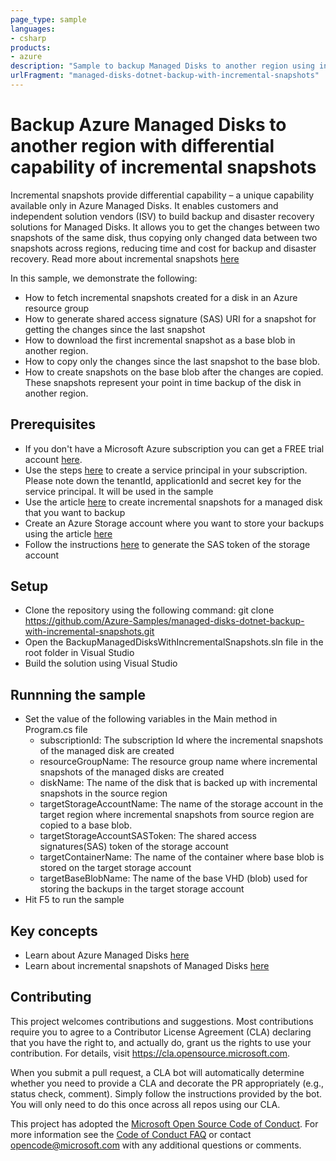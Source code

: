 ```yaml
---
page_type: sample
languages:
- csharp
products:
- azure
description: "Sample to backup Managed Disks to another region using incremental snapshots"
urlFragment: "managed-disks-dotnet-backup-with-incremental-snapshots"
---
```


# Backup Azure Managed Disks to another region with differential capability of incremental snapshots

Incremental snapshots provide differential capability – a unique capability available only in Azure Managed Disks. It enables customers and independent solution vendors (ISV) to build backup and disaster recovery solutions for Managed Disks. It allows you to get the changes between two  snapshots of the same disk, thus copying only changed data between two snapshots across regions, reducing time and cost for backup and disaster recovery. Read more about incremental snapshots [here](https://docs.microsoft.com/en-us/azure/virtual-machines/linux/disks-incremental-snapshots)

In this sample, we demonstrate the following:
- How to fetch incremental snapshots created for a disk in an Azure resource group
- How to generate shared access signature (SAS) URI for a snapshot for getting the changes since the last snapshot 
- How to download the first incremental snapshot as a base blob in another region. 
- How to copy only the changes since the last snapshot to the base blob. 
- How to create snapshots on the base blob after the changes are copied. These snapshots represent your point in time backup of the disk in another region. 

## Prerequisites

- If you don't have a Microsoft Azure subscription you can
get a FREE trial account [here](http://go.microsoft.com/fwlink/?LinkId=330212).
- Use the steps [here](https//docs.microsoft.com/en-us/azure/active-directory/develop/howto-create-service-principal-portal) to create a service principal in your subscription. Please note down the tenantId, applicationId and secret key for the service principal. It will be used in the sample
- Use the article [here](https://docs.microsoft.com/en-us/azure/virtual-machines/linux/disks-incremental-snapshots) to create incremental snapshots for a managed disk that you want to backup
- Create an Azure Storage account where you want to store your backups using the article [here](https://docs.microsoft.com/en-us/azure/storage/common/storage-quickstart-create-account?tabs=azure-portal)
- Follow the instructions [here](https://docs.microsoft.com/en-us/azure/storage/common/storage-account-sas-create-dotnet) to generate the SAS token of the storage account 

## Setup

- Clone the repository using the following command:
    git clone https://github.com/Azure-Samples/managed-disks-dotnet-backup-with-incremental-snapshots.git
- Open the BackupManagedDisksWithIncrementalSnapshots.sln file in the root folder in Visual Studio 
- Build the solution using Visual Studio

## Runnning the sample

- Set the value of the following variables in the Main method in Program.cs file
  * subscriptionId: The subscription Id where the incremental snapshots of the managed disk are created
  * resourceGroupName: The resource group name where incremental snapshots of the managed disks are created
  * diskName: The name of the disk that is backed up with incremental snapshots in the source region
  * targetStorageAccountName: The name of the storage account in the target region where incremental snapshots from source region are copied to a base blob. 
  * targetStorageAccountSASToken: The shared access signatures(SAS) token of the storage account
  * targetContainerName: The name of the container where base blob is stored on the target storage account
  * targetBaseBlobName: The name of the base VHD (blob) used for storing the backups in the target storage account
 - Hit F5 to run the sample
          

## Key concepts

* Learn about Azure Managed Disks [here](https://docs.microsoft.com/en-us/azure/virtual-machines/windows/managed-disks-overview)
* Learn about incremental snapshots of Managed Disks [here]([here](https://docs.microsoft.com/en-us/azure/virtual-machines/linux/disks-incremental-snapshots))

## Contributing

This project welcomes contributions and suggestions.  Most contributions require you to agree to a
Contributor License Agreement (CLA) declaring that you have the right to, and actually do, grant us
the rights to use your contribution. For details, visit https://cla.opensource.microsoft.com.

When you submit a pull request, a CLA bot will automatically determine whether you need to provide
a CLA and decorate the PR appropriately (e.g., status check, comment). Simply follow the instructions
provided by the bot. You will only need to do this once across all repos using our CLA.

This project has adopted the [Microsoft Open Source Code of Conduct](https://opensource.microsoft.com/codeofconduct/).
For more information see the [Code of Conduct FAQ](https://opensource.microsoft.com/codeofconduct/faq/) or
contact [opencode@microsoft.com](mailto:opencode@microsoft.com) with any additional questions or comments.
